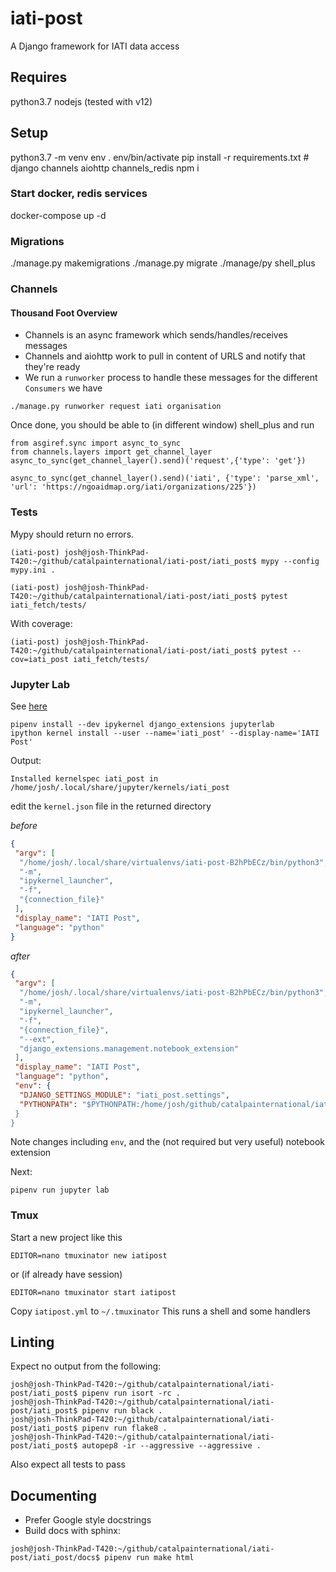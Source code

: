 # iati-post

A Django framework for IATI data access

## Requires

python3.7
nodejs (tested with v12)

## Setup

python3.7 -m venv env
. env/bin/activate
pip install -r requirements.txt # django channels aiohttp channels_redis
npm i

### Start docker, redis services

docker-compose up -d

### Migrations

./manage.py makemigrations
./manage.py migrate
./manage/py shell_plus

### Channels

#### Thousand Foot Overview

 - Channels is an async framework which sends/handles/receives messages
 - Channels and aiohttp work to pull in content of URLS and notify that they're ready
 - We run a `runworker` process to handle these messages for the different `Consumers` we have


```
./manage.py runworker request iati organisation
```

Once done, you should be able to (in different window) shell_plus and run

```
from asgiref.sync import async_to_sync
from channels.layers import get_channel_layer
async_to_sync(get_channel_layer().send)('request',{'type': 'get'})
```

```
async_to_sync(get_channel_layer().send)('iati', {'type': 'parse_xml', 'url': 'https://ngoaidmap.org/iati/organizations/225'})
```


### Tests

Mypy should return no errors.
```
(iati-post) josh@josh-ThinkPad-T420:~/github/catalpainternational/iati-post/iati_post$ mypy --config mypy.ini .
```

```
(iati-post) josh@josh-ThinkPad-T420:~/github/catalpainternational/iati-post/iati_post$ pytest iati_fetch/tests/
```

With coverage:
```
(iati-post) josh@josh-ThinkPad-T420:~/github/catalpainternational/iati-post/iati_post$ pytest --cov=iati_post iati_fetch/tests/
```


### Jupyter Lab

See [here](https://stackoverflow.com/questions/35483328/how-to-setup-jupyter-ipython-notebook-for-django/52214033#52214033)

```
pipenv install --dev ipykernel django_extensions jupyterlab
ipython kernel install --user --name='iati_post' --display-name='IATI Post'
```
Output:
```
Installed kernelspec iati_post in /home/josh/.local/share/jupyter/kernels/iati_post
```

edit the `kernel.json` file  in the returned directory

*before*
```json
{
 "argv": [
  "/home/josh/.local/share/virtualenvs/iati-post-B2hPbECz/bin/python3",
  "-m",
  "ipykernel_launcher",
  "-f",
  "{connection_file}"
 ],
 "display_name": "IATI Post",
 "language": "python"
}
```

*after*
```json
{
 "argv": [
  "/home/josh/.local/share/virtualenvs/iati-post-B2hPbECz/bin/python3",
  "-m",
  "ipykernel_launcher",
  "-f",
  "{connection_file}",
  "--ext",
  "django_extensions.management.notebook_extension"
 ],
 "display_name": "IATI Post",
 "language": "python",
 "env": {
  "DJANGO_SETTINGS_MODULE": "iati_post.settings",
  "PYTHONPATH": "$PYTHONPATH:/home/josh/github/catalpainternational/iati-post/i$
 }
}
```

Note changes including `env`, and the (not required but very useful) notebook extension

Next:
```
pipenv run jupyter lab
```

### Tmux

Start a new project like this

```
EDITOR=nano tmuxinator new iatipost
```
or (if already have session)
```
EDITOR=nano tmuxinator start iatipost
```

Copy `iatipost.yml` to `~/.tmuxinator`
This runs a shell and some handlers

## Linting


Expect no output from the following:
```
josh@josh-ThinkPad-T420:~/github/catalpainternational/iati-post/iati_post$ pipenv run isort -rc .
josh@josh-ThinkPad-T420:~/github/catalpainternational/iati-post/iati_post$ pipenv run black .
josh@josh-ThinkPad-T420:~/github/catalpainternational/iati-post/iati_post$ pipenv run flake8 .
josh@josh-ThinkPad-T420:~/github/catalpainternational/iati-post/iati_post$ autopep8 -ir --aggressive --aggressive .
```

Also expect all tests to pass

## Documenting

 - Prefer Google style docstrings
 - Build docs with sphinx:

```
josh@josh-ThinkPad-T420:~/github/catalpainternational/iati-post/iati_post/docs$ pipenv run make html
```